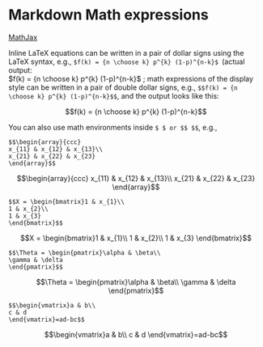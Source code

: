 # Markdown Math expressions

[MathJax](http://docs.mathjax.org/en/latest/index.html#)

Inline LaTeX equations can be written in a pair of dollar signs using the LaTeX syntax, e.g., `$f(k) = {n \choose k} p^{k} (1-p)^{n-k}$ `(actual output:  
$f(k) = {n \choose k} p^{k} (1-p)^{n-k}$ ; math expressions of the display style can be written in a pair of double dollar signs, e.g., `$$f(k) = {n \choose k} p^{k} (1-p)^{n-k}$$`, and the output looks like this:

$$f(k) = {n \choose k} p^{k} (1-p)^{n-k}$$

You can also use math environments inside `$ $ or $$ $$`, e.g.,

```
$$\begin{array}{ccc}
x_{11} & x_{12} & x_{13}\\
x_{21} & x_{22} & x_{23}
\end{array}$$
```

$$\begin{array}{ccc}
x_{11} & x_{12} & x_{13}\\
x_{21} & x_{22} & x_{23}
\end{array}$$

```
$$X = \begin{bmatrix}1 & x_{1}\\
1 & x_{2}\\
1 & x_{3}
\end{bmatrix}$$
```

$$X = \begin{bmatrix}1 & x_{1}\\
1 & x_{2}\\
1 & x_{3}
\end{bmatrix}$$

```
$$\Theta = \begin{pmatrix}\alpha & \beta\\
\gamma & \delta
\end{pmatrix}$$
```

$$\Theta = \begin{pmatrix}\alpha & \beta\\
\gamma & \delta
\end{pmatrix}$$

```
$$\begin{vmatrix}a & b\\
c & d
\end{vmatrix}=ad-bc$$
```

$$\begin{vmatrix}a & b\\
c & d
\end{vmatrix}=ad-bc$$
